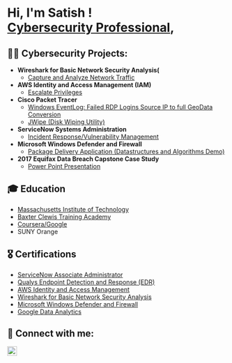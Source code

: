 <h1>Hi, I'm Satish ! <br/><a href="https://www.linkedin.com/in/satish-soobrian-2388b7243">Cybersecurity Professional</a>,

<h2>👨‍💻 Cybersecurity Projects:</h2>

- <b>Wireshark for Basic Network Security Analysis(</b>
  - [Capture and Analyze Network Traffic](https://github.com/Ssoobrian90/wireshark)
- <b>AWS Identity and Access Management (IAM)</b>
  - [Escalate Privileges ](https://github.com/Ssoobrian90/aws) 
- <b>Cisco Packet Tracer</b>
  - [Windows EventLog: Failed RDP Logins Source IP to full GeoData Conversion](https://github.com/joshmadakor1/Sentinel-Lab)
  - [JWipe (Disk Wiping Utility)](https://github.com/joshmadakor1/Jwipe.PowerShell)
- <b>ServiceNow Systems Administration</b>
  - [Incident Response/Vulnerability Management](https://github.com/Ssoobrian90/ServiceNow)
- <b>Microsoft Windows Defender and Firewall </b>
  - [Package Delivery Application (Datastructures and Algorithms Demo)](https://github.com/joshmadakor1/Package-Delivery-Pathfinding-Algorithm)
- <b>2017 Equifax Data Breach Capstone Case Study</b>
  - [Power Point Presentation](https://drive.google.com/file/d/1qwRDraqFJS0_SVK1JuzB-tgex7xbxppK/view?usp=share_link)


<h2>🎓 Education </h2>

- [Massachusetts Institute of Technology](https://certificates.emeritus.org/c68b0ce0-87b8-4a07-a7cd-9f56aa933d73#gs.7xiiey)
- [Baxter Clewis Training Academy](https://imgur.com/a/o4Vbh67)
- [Coursera/Google](https://coursera.org/share/aa16d2670f41c260e4c26ebec62fc07b)
- SUNY Orange

<h2>🎖️ Certifications </h2>

- [ServiceNow Associate Administrator](https://imgur.com/7NCSIO2)
- [Qualys Endpoint Detection and Response (EDR)](https://imgur.com/f14xVpY)
- [AWS Identity and Access Management](https://coursera.org/share/98390fc86f152bb5fceeb1d51b949530)
- [Wireshark for Basic Network Security Analysis](https://coursera.org/share/ee16c160967a26b7ca87f9e5740544d2)
- [Microsoft Windows Defender and Firewall](https://coursera.org/share/a480130b208baf146cab444684c67dfb)
- [Google Data Analytics](https://www.credly.com/badges/1299c7ef-311b-484c-b494-a581866b85d4/public_url)



<h2> 🤳 Connect with me:</h2>


[<img align="left" alt="JoshMadakor | LinkedIn" width="22px" src="https://cdn.jsdelivr.net/npm/simple-icons@v3/icons/linkedin.svg" />][linkedin]

[linkedin]: https://linkedin.com/in/satish-soobrian-2388b7243

<!--
**joshmadakor1/joshmadakor1** is a ✨ _special_ ✨ repository because its `README.md` (this file) appears on your GitHub profile.

Here are some ideas to get you started:

- 🔭 I’m currently working on ...
- 🌱 I’m currently learning ...
- 👯 I’m looking to collaborate on ...
- 🤔 I’m looking for help with ...
- 💬 Ask me about ...
- 📫 How to reach me: ...
- 😄 Pronouns: ...
- ⚡ Fun fact: ...
-->
